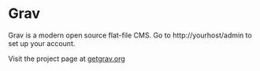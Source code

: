 # Grav

Grav is a modern open source flat-file CMS.
Go to http://yourhost/admin to set up your account.

Visit the project page at [getgrav.org](https://getgrav.org)
